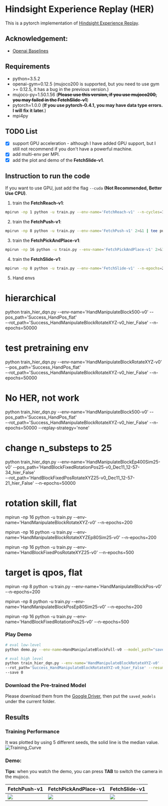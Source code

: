 # Hindsight Experience Replay (HER)
This is a pytorch implementation of [Hindsight Experience Replay](https://arxiv.org/abs/1707.01495). 

## Acknowledgement:
- [Openai Baselines](https://github.com/openai/baselines)

## Requirements
- python=3.5.2
- openai-gym=0.12.5 (mujoco200 is supported, but you need to use gym >= 0.12.5, it has a bug in the previous version.)
- mujoco-py=1.50.1.56 (~~**Please use this version, if you use mujoco200, you may failed in the FetchSlide-v1**~~)
- pytorch=1.0.0 (**If you use pytorch-0.4.1, you may have data type errors. I will fix it later.**)
- mpi4py

## TODO List
- [x] support GPU acceleration - although I have added GPU support, but I still not recommend if you don't have a powerful machine.
- [x] add multi-env per MPI.
- [x] add the plot and demo of the **FetchSlide-v1**.

## Instruction to run the code
If you want to use GPU, just add the flag `--cuda` **(Not Recommended, Better Use CPU)**.
1. train the **FetchReach-v1**:
```bash
mpirun -np 1 python -u train.py --env-name='FetchReach-v1' --n-cycles=10 2>&1 | tee reach.log
```
2. train the **FetchPush-v1**:
```bash
mpirun -np 8 python -u train.py --env-name='FetchPush-v1' 2>&1 | tee push.log
```
3. train the **FetchPickAndPlace-v1**:
```bash
mpirun -np 16 python -u train.py --env-name='FetchPickAndPlace-v1' 2>&1 | tee pick.log
```
4. train the **FetchSlide-v1**:
```bash
mpirun -np 8 python -u train.py --env-name='FetchSlide-v1' --n-epochs=200 2>&1 | tee slide.log
```

5. Hand envs

# hierarchical
python train_hier_dqn.py --env-name='HandManipulateBlock500-v0' --pos_path='Success_HandPos_flat' \
--rot_path='Success_HandManipulateBlockRotateXYZ-v0_hier_False' --n-epochs=50000

# test pretraining env
python train_hier_dqn.py --env-name='HandManipulateBlockRotateXYZ-v0' --pos_path='Success_HandPos_flat' \
--rot_path='Success_HandManipulateBlockRotateXYZ-v0_hier_False' --n-epochs=50000

# No HER, not work
python train_hier_dqn.py --env-name='HandManipulateBlock500-v0' --pos_path='Success_HandPos_flat' \
--rot_path='Success_HandManipulateBlockRotateXYZ-v0_hier_False' --n-epochs=50000 --replay-strategy='none'

# change n_substeps to 25
python train_hier_dqn.py --env-name='HandManipulateBlockEp400Sim25-v0' --pos_path='HandBlockFixedRotationPos25-v0_Dec11_12-57-34_hier_False' \
--rot_path='HandBlockFixedPosRotateXYZ25-v0_Dec11_12-57-21_hier_False' --n-epochs=50000

# rotation skill, flat
mpirun -np 16 python -u train.py --env-name='HandManipulateBlockRotateXYZ-v0' --n-epochs=200 

mpirun -np 16 python -u train.py --env-name='HandManipulateBlockRotateXYZEp80Sim25-v0' --n-epochs=200 

mpirun -np 16 python -u train.py --env-name='HandBlockFixedPosRotateXYZ25-v0' --n-epochs=500 

# target is qpos, flat
mpirun -np 8 python -u train.py --env-name='HandManipulateBlockPos-v0' --n-epochs=200 

mpirun -np 8 python -u train.py --env-name='HandManipulateBlockPosEp80Sim25-v0' --n-epochs=200 

mpirun -np 16 python -u train.py --env-name='HandBlockFixedRotationPos25-v0' --n-epochs=500 


### Play Demo
```bash
# eval low-level
python demo.py --env-name=HandManipulateBlockFull-v0 --model_path="saved_models/HandManipulateBlockFull-v0_Dec01_17-08-38_hier_False"

# eval high level
python train_hier_dqn.py --env-name='HandManipulateBlockRotateXYZ-v0' --pos_path='Success_HandPos_flat' \
--rot_path='Success_HandManipulateBlockRotateXYZ-v0_hier_False' --resume_path='HandManipulateBlockRotateXYZ-v0Dec05_17-35-54_hier_True' \
--save 0

```
### Download the Pre-trained Model
Please download them from the [Google Driver](https://drive.google.com/open?id=1dNzIpIcL4x1im8dJcUyNO30m_lhzO9K4), then put the `saved_models` under the current folder.

## Results
### Training Performance
It was plotted by using 5 different seeds, the solid line is the median value. 
![Training_Curve](figures/results.png)
### Demo:
**Tips**: when you watch the demo, you can press **TAB** to switch the camera in the mujoco.  

FetchPush-v1| FetchPickAndPlace-v1| FetchSlide-v1
-----------------------|-----------------------|-----------------------|
![](figures/push.gif)| ![](figures/pick.gif)| ![](figures/slide.gif)
